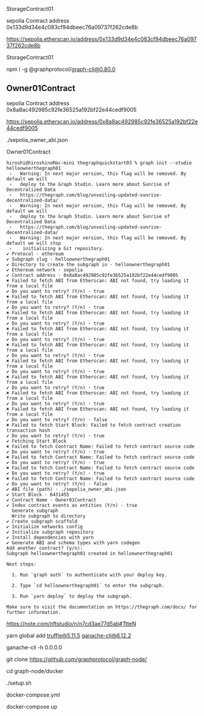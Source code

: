 StorageContract01

sepolia
Contract address
0x133d9d34e4c083cf94dbeec76a09737f262cde8b

https://sepolia.etherscan.io/address/0x133d9d34e4c083cf94dbeec76a09737f262cde8b

StorageContract01


npm i -g @graphprotocol/graph-cli@0.80.0

## Owner01Contract

sepolia
Contract address
0x8a8ac492985c92fe36525a192bf22e44cedf9005

https://sepolia.etherscan.io/address/0x8a8ac492985c92fe36525a192bf22e44cedf9005

./sepolia_owner_abi.json

Owner01Contract


```
hiroshi@hiroshinoMac-mini thegraphquickstart03 % graph init --studio helloownerthegraph01
 ›   Warning: In next major version, this flag will be removed. By default we will 
 ›   deploy to the Graph Studio. Learn more about Sunrise of Decentralized Data 
 ›   https://thegraph.com/blog/unveiling-updated-sunrise-decentralized-data/
 ›   Warning: In next major version, this flag will be removed. By default we will 
 ›   deploy to the Graph Studio. Learn more about Sunrise of Decentralized Data 
 ›   https://thegraph.com/blog/unveiling-updated-sunrise-decentralized-data/
 ›   Warning: In next major version, this flag will be removed. By default we will stop
 ›    initializing a Git repository.
✔ Protocol · ethereum
✔ Subgraph slug · helloownerthegraph01
✔ Directory to create the subgraph in · helloownerthegraph01
✔ Ethereum network · sepolia
✔ Contract address · 0x8a8ac492985c92fe36525a192bf22e44cedf9005
✖ Failed to fetch ABI from Etherscan: ABI not found, try loading it from a local file
✔ Do you want to retry? (Y/n) · true
✖ Failed to fetch ABI from Etherscan: ABI not found, try loading it from a local file
✔ Do you want to retry? (Y/n) · true
✖ Failed to fetch ABI from Etherscan: ABI not found, try loading it from a local file
✔ Do you want to retry? (Y/n) · true
✖ Failed to fetch ABI from Etherscan: ABI not found, try loading it from a local file
✔ Do you want to retry? (Y/n) · true
✖ Failed to fetch ABI from Etherscan: ABI not found, try loading it from a local file
✔ Do you want to retry? (Y/n) · true
✖ Failed to fetch ABI from Etherscan: ABI not found, try loading it from a local file
✔ Do you want to retry? (Y/n) · true
✖ Failed to fetch ABI from Etherscan: ABI not found, try loading it from a local file
✔ Do you want to retry? (Y/n) · true
✖ Failed to fetch ABI from Etherscan: ABI not found, try loading it from a local file
✔ Do you want to retry? (Y/n) · true
✖ Failed to fetch ABI from Etherscan: ABI not found, try loading it from a local file
✔ Do you want to retry? (Y/n) · false
✖ Failed to fetch Start Block: Failed to fetch contract creation transaction hash
✔ Do you want to retry? (Y/n) · true
✔ Fetching Start Block
✖ Failed to fetch Contract Name: Failed to fetch contract source code
✔ Do you want to retry? (Y/n) · true
✖ Failed to fetch Contract Name: Failed to fetch contract source code
✔ Do you want to retry? (Y/n) · true
✖ Failed to fetch Contract Name: Failed to fetch contract source code
✔ Do you want to retry? (Y/n) · true
✖ Failed to fetch Contract Name: Failed to fetch contract source code
✔ Do you want to retry? (Y/n) · false
✔ ABI file (path) · ./sepolia_owner_abi.json
✔ Start Block · 6431455
✔ Contract Name · Owner01Contract
✔ Index contract events as entities (Y/n) · true
  Generate subgraph
  Write subgraph to directory
✔ Create subgraph scaffold
✔ Initialize networks config
✔ Initialize subgraph repository
✔ Install dependencies with yarn
✔ Generate ABI and schema types with yarn codegen
Add another contract? (y/n): 
Subgraph helloownerthegraph01 created in helloownerthegraph01

Next steps:

  1. Run `graph auth` to authenticate with your deploy key.

  2. Type `cd helloownerthegraph01` to enter the subgraph.

  3. Run `yarn deploy` to deploy the subgraph.

Make sure to visit the documentation on https://thegraph.com/docs/ for further information.
```


https://note.com/nftstudio/n/n7cd3ae77d5ab#TtteN

yarn global add truffle@5.11.5 ganache-cli@6.12.2


ganache-cli -h 0.0.0.0


git clone https://github.com/graphprotocol/graph-node/


cd graph-node/docker



./setup.sh

docker-compose.yml

docker-compose up

